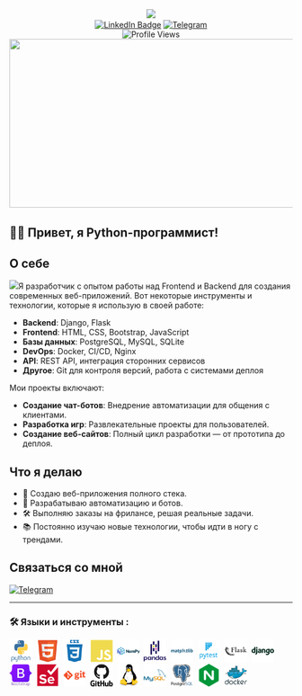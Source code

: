 <div id="header" align="center">
  <img src="https://media1.giphy.com/media/v1.Y2lkPTc5MGI3NjExa2p6ejZsbXdqeTIwbDBvZmRtdjRkaWN0cDA1enBwNDR0ZTcwOWIwdSZlcD12MV9pbnRlcm5hbF9naWZfYnlfaWQmY3Q9Zw/KAq5w47R9rmTuvWOWa/giphy.gif" width="100"/>
</div>

<div id="badges" align="center">
  <a href="your-linkedin-URL">
    <img src="https://img.shields.io/badge/LinkedIn-blue?style=for-the-badge&logo=linkedin&logoColor=white" alt="LinkedIn Badge"/></a>
  <a href="your-telegram-URL">
    <img src="https://img.shields.io/badge/Telegram-blue?style=for-the-badge&logo=twitter&logoColor=white" alt="Telegram"/></a>
</div>

<div id="counter" align="center">
<img src="https://komarev.com/ghpvc/?username=ReaGemt&style=flat-square&color=blue" alt="Profile Views"/>
</div>


<div align="center">
  <img src="https://media.giphy.com/media/dWesBcTLavkZuG35MI/giphy.gif" width="600" height="300"/>
</div>

## :man_technologist: Привет, я Python-программист!

## О себе
<img src="https://media.giphy.com/media/WUlplcMpOCEmTGBtBW/giphy.gif" width="30">Я разработчик с опытом работы над Frontend и Backend для создания современных веб-приложений. Вот некоторые инструменты и технологии, которые я использую в своей работе:
- **Backend**: Django, Flask
- **Frontend**: HTML, CSS, Bootstrap, JavaScript
- **Базы данных**: PostgreSQL, MySQL, SQLite
- **DevOps**: Docker, CI/CD, Nginx
- **API**: REST API, интеграция сторонних сервисов
- **Другое**: Git для контроля версий, работа с системами деплоя

Мои проекты включают:
- **Создание чат-ботов**: Внедрение автоматизации для общения с клиентами.
- **Разработка игр**: Развлекательные проекты для пользователей.
- **Создание веб-сайтов**: Полный цикл разработки — от прототипа до деплоя.

## Что я делаю
- 🌟 Создаю веб-приложения полного стека.
- 🚀 Разрабатываю автоматизацию и ботов.
- 🛠 Выполняю заказы на фрилансе, решая реальные задачи.
- 📚 Постоянно изучаю новые технологии, чтобы идти в ногу с трендами.

## Связаться со мной
<div id="badges">
  <a href="[your-telegram-URL](https://t.me/reagemt)">
    <img src="https://img.shields.io/badge/Telegram-blue?style=for-the-badge&logo=twitter&logoColor=white" alt="Telegram"/></a>
</div>

---

### :hammer_and_wrench: Языки и инструменты :
<div>
  <img src="https://github.com/devicons/devicon/blob/master/icons/python/python-original-wordmark.svg" title="Java" alt="Java" width="40" height="40"/>&nbsp;
  <img src="https://github.com/devicons/devicon/blob/master/icons/html5/html5-original.svg" title="Java" alt="Java" width="40" height="40"/>&nbsp;
  <img src="https://github.com/devicons/devicon/blob/master/icons/css3/css3-plain-wordmark.svg" title="Java" alt="Java" width="40" height="40"/>&nbsp;
  <img src="https://github.com/devicons/devicon/blob/master/icons/javascript/javascript-plain.svg" title="Java" alt="Java" width="40" height="40"/>&nbsp;
  <img src="https://github.com/devicons/devicon/blob/master/icons/numpy/numpy-original-wordmark.svg" title="Java" alt="Java" width="40" height="40"/>&nbsp;
  <img src="https://github.com/devicons/devicon/blob/master/icons/pandas/pandas-original-wordmark.svg" title="Java" alt="Java" width="40" height="40"/>&nbsp;
  <img src="https://github.com/devicons/devicon/blob/master/icons/matplotlib/matplotlib-plain-wordmark.svg" title="Java" alt="Java" width="40" height="40"/>&nbsp;
  <img src="https://github.com/devicons/devicon/blob/master/icons/pytest/pytest-plain-wordmark.svg" title="Java" alt="Java" width="40" height="40"/>&nbsp;
  <img src="https://github.com/devicons/devicon/blob/master/icons/flask/flask-original-wordmark.svg" title="Java" alt="Java" width="40" height="40"/>&nbsp;
  <img src="https://github.com/devicons/devicon/blob/master/icons/django/django-plain-wordmark.svg" title="Java" alt="Java" width="40" height="40"/>&nbsp;
  <img src="https://github.com/devicons/devicon/blob/master/icons/bootstrap/bootstrap-original-wordmark.svg" title="Java" alt="Java" width="40" height="40"/>&nbsp;
  <img src="https://github.com/devicons/devicon/blob/master/icons/selenium/selenium-original.svg" title="Java" alt="Java" width="40" height="40"/>&nbsp;
  <img src="https://github.com/devicons/devicon/blob/master/icons/git/git-plain-wordmark.svg" title="Java" alt="Java" width="40" height="40"/>&nbsp;
  <img src="https://github.com/devicons/devicon/blob/master/icons/github/github-original-wordmark.svg" title="Java" alt="Java" width="40" height="40"/>&nbsp;
  <img src="https://github.com/devicons/devicon/blob/master/icons/linux/linux-original.svg" title="Java" alt="Java" width="40" height="40"/>&nbsp;
  <img src="https://github.com/devicons/devicon/blob/master/icons/mysql/mysql-original-wordmark.svg" title="Java" alt="Java" width="40" height="40"/>&nbsp;
  <img src="https://github.com/devicons/devicon/blob/master/icons/postgresql/postgresql-original-wordmark.svg" title="Java" alt="Java" width="40" height="40"/>&nbsp;
  <img src="https://github.com/devicons/devicon/blob/master/icons/nginx/nginx-original.svg" title="Java" alt="Java" width="40" height="40"/>&nbsp;
  <img src="https://github.com/devicons/devicon/blob/master/icons/docker/docker-original-wordmark.svg" title="Java" alt="Java" width="40" height="40"/>&nbsp;
</div>

